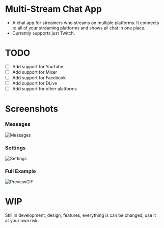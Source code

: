 # Multi-Stream Chat App
- A chat app for streamers who streams on multiple platforms. It connects to all of your streaming platforms and shows all chat in one place. 
- Currently supports just Twitch.

# TODO
- [ ] Add support for YouTube
- [ ] Add support for Mixer
- [ ] Add support for Facebook
- [ ] Add support for DLive
- [ ] Add support for other platforms

# Screenshots
### Messages 
![Messages](https://cdn.338.rocks/v1/storage/uploads/images/364837394018599024.png)
### Settings
![Settings](https://cdn.338.rocks/v1/storage/uploads/images/364837490076549233.png)
### Full Example
![PreviewGIF](https://cdn.338.rocks/v1/storage/uploads/images/364837158571343983.gif)

# WIP
Still in development, design, features, everything is can be changed, use it at your own risk.
